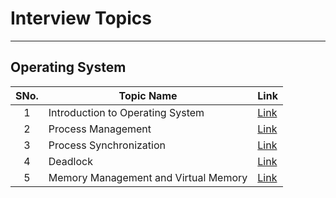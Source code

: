 # Interview Topics

<hr>

## Operating System

| SNo. | Topic Name                           | Link |
|:----:|--------------------------------------|------|
| 1    | Introduction to Operating System     | [Link](./Resources/OS1.html) |
| 2    | Process Management                   | [Link](./Resources/OS2.html) |
| 3    | Process Synchronization              | [Link](./Resources/OS3.html) |
| 4    | Deadlock                             | [Link](./Resources/OS4.html) |
| 5    | Memory Management and Virtual Memory | [Link](./Resources/OS5.html) |